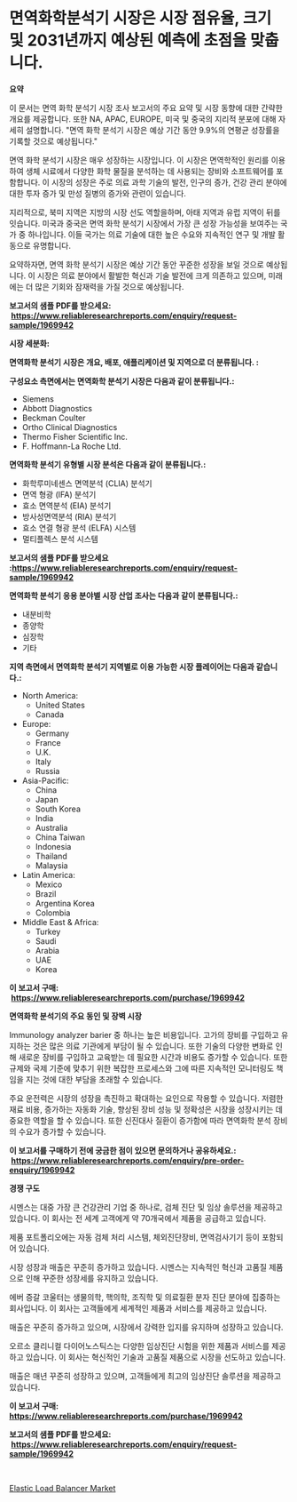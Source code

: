<p><h1>면역화학분석기 시장은 시장 점유율, 크기 및 2031년까지 예상된 예측에 초점을 맞춥니다.</h1></p><p><strong>요약</strong></p>
<p><p>이 문서는 면역 화학 분석기 시장 조사 보고서의 주요 요약 및 시장 동향에 대한 간략한 개요를 제공합니다. 또한 NA, APAC, EUROPE, 미국 및 중국의 지리적 분포에 대해 자세히 설명합니다. "면역 화학 분석기 시장은 예상 기간 동안 9.9%의 연평균 성장률을 기록할 것으로 예상됩니다."</p><p>면역 화학 분석기 시장은 매우 성장하는 시장입니다. 이 시장은 면역학적인 원리를 이용하여 생체 시료에서 다양한 화학 물질을 분석하는 데 사용되는 장비와 소프트웨어를 포함합니다. 이 시장의 성장은 주로 의료 과학 기술의 발전, 인구의 증가, 건강 관리 분야에 대한 투자 증가 및 만성 질병의 증가와 관련이 있습니다.</p><p>지리적으로, 북미 지역은 지방의 시장 선도 역할을하며, 아태 지역과 유럽 지역이 뒤를 잇습니다. 미국과 중국은 면역 화학 분석기 시장에서 가장 큰 성장 가능성을 보여주는 국가 중 하나입니다. 이들 국가는 의료 기술에 대한 높은 수요와 지속적인 연구 및 개발 활동으로 유명합니다.</p><p>요약하자면, 면역 화학 분석기 시장은 예상 기간 동안 꾸준한 성장을 보일 것으로 예상됩니다. 이 시장은 의료 분야에서 활발한 혁신과 기술 발전에 크게 의존하고 있으며, 미래에는 더 많은 기회와 잠재력을 가질 것으로 예상됩니다.</p></p>
<p><strong>보고서의 샘플 PDF를 받으세요: &nbsp;<a href="https://www.reliableresearchreports.com/enquiry/request-sample/1969942">https://www.reliableresearchreports.com/enquiry/request-sample/1969942</a></strong></p>
<p><strong>시장 세분화:</strong></p>
<p><strong> 면역화학 분석기 시장은 개요, 배포, 애플리케이션 및 지역으로 더 분류됩니다. :</strong></p>
<p><strong>구성요소 측면에서는 면역화학 분석기 시장은 다음과 같이 분류됩니다.:</strong></p>
<p><ul><li>Siemens</li><li>Abbott Diagnostics</li><li>Beckman Coulter</li><li>Ortho Clinical Diagnostics</li><li>Thermo Fisher Scientific Inc.</li><li>F. Hoffmann-La Roche Ltd.</li></ul></p>
<p><strong> 면역화학 분석기 유형별 시장 분석은 다음과 같이 분류됩니다.:</strong></p>
<p><ul><li>화학루미네센스 면역분석 (CLIA) 분석기</li><li>면역 형광 (IFA) 분석기</li><li>효소 면역분석 (EIA) 분석기</li><li>방사성면역분석 (RIA) 분석기</li><li>효소 연결 형광 분석 (ELFA) 시스템</li><li>멀티플렉스 분석 시스템</li></ul></p>
<p><strong>보고서의 샘플 PDF를 받으세요 :<a href="https://www.reliableresearchreports.com/enquiry/request-sample/1969942">https://www.reliableresearchreports.com/enquiry/request-sample/1969942</a></strong></p>
<p><strong> 면역화학 분석기 응용 분야별 시장 산업 조사는 다음과 같이 분류됩니다.:</strong></p>
<p><ul><li>내분비학</li><li>종양학</li><li>심장학</li><li>기타</li></ul></p>
<p><strong>지역 측면에서 면역화학 분석기 지역별로 이용 가능한 시장 플레이어는 다음과 같습니다.:</strong></p>
<p><ul>
    <li>
        North America:
        <ul>
            <li>United States</li>
            <li>Canada</li>
        </ul>
    </li>
    <li>
        Europe:
        <ul>
            <li>Germany</li>
            <li>France</li>
            <li>U.K.</li>
            <li>Italy</li>
            <li>Russia</li>
        </ul>
    </li>
    <li>
        Asia-Pacific:
        <ul>
            <li>China</li>
            <li>Japan</li>
            <li>South Korea</li>
            <li>India</li>
            <li>Australia</li>
            <li>China Taiwan</li>
            <li>Indonesia</li>
            <li>Thailand</li>
            <li>Malaysia</li>
        </ul>
    </li>
    <li>
        Latin America:
        <ul>
            <li>Mexico</li>
            <li>Brazil</li>
            <li>Argentina Korea</li>
            <li>Colombia</li>
        </ul>
    </li>
    <li>
        Middle East & Africa:
        <ul>
            <li>Turkey</li>
            <li>Saudi</li>
            <li>Arabia</li>
            <li>UAE</li>
            <li>Korea</li>
        </ul>
    </li>
    </ul></p>
<p><strong>이 보고서 구매: &nbsp;<a href="https://www.reliableresearchreports.com/purchase/1969942">https://www.reliableresearchreports.com/purchase/1969942</a></strong></p>
<p><strong>면역화학 분석기의 주요 동인 및 장벽 시장</strong></p>
<p><p>Immunology analyzer barier 중 하나는 높은 비용입니다. 고가의 장비를 구입하고 유지하는 것은 많은 의료 기관에게 부담이 될 수 있습니다. 또한 기술의 다양한 변화로 인해 새로운 장비를 구입하고 교육받는 데 필요한 시간과 비용도 증가할 수 있습니다. 또한 규제와 국제 기준에 맞추기 위한 복잡한 프로세스와 그에 따른 지속적인 모니터링도 책임을 지는 것에 대한 부담을 초래할 수 있습니다.</p><p>주요 운전력은 시장의 성장을 촉진하고 확대하는 요인으로 작용할 수 있습니다. 저렴한 재료 비용, 증가하는 자동화 기술, 향상된 장비 성능 및 정확성은 시장을 성장시키는 데 중요한 역할을 할 수 있습니다. 또한 신진대사 질환이 증가함에 따라 면역화학 분석 장비의 수요가 증가할 수 있습니다.</p></p>
<p><strong>이 보고서를 구매하기 전에 궁금한 점이 있으면 문의하거나 공유하세요.: &nbsp;<a href="https://www.reliableresearchreports.com/enquiry/pre-order-enquiry/1969942">https://www.reliableresearchreports.com/enquiry/pre-order-enquiry/1969942</a></strong></p>
<p><strong>경쟁 구도</strong></p>
<p><p>시멘스는 대중 가장 큰 건강관리 기업 중 하나로, 검체 진단 및 임상 솔루션을 제공하고 있습니다. 이 회사는 전 세계 고객에게 약 70개국에서 제품을 공급하고 있습니다.</p><p>제품 포트폴리오에는 자동 검체 처리 시스템, 체외진단장비, 면역검사기기 등이 포함되어 있습니다.  </p><p>시장 성장과 매출은 꾸준히 증가하고 있습니다.  시멘스는 지속적인 혁신과 고품질 제품으로 인해 꾸준한 성장세를 유지하고 있습니다.  </p><p>에버 증갈 코울터는 생물의학, 핵의학, 조직학 및 의료질환 분자 진단 분야에 집중하는 회사입니다.  이 회사는 고객들에게 세계적인 제품과 서비스를 제공하고 있습니다.  </p><p>매출은 꾸준히 증가하고 있으며, 시장에서 강력한 입지를 유지하며 성장하고 있습니다.  </p><p>오르소 클리니컬 다이어노스틱스는 다양한 임상진단 시험을 위한 제품과 서비스를 제공하고 있습니다.  이 회사는 혁신적인 기술과 고품질 제품으로 시장을 선도하고 있습니다.  </p><p>매출은 매년 꾸준히 성장하고 있으며, 고객들에게 최고의 임상진단 솔루션을 제공하고 있습니다.  </p></p>
<p><strong>이 보고서 구매: &nbsp; <a href="https://www.reliableresearchreports.com/purchase/1969942">https://www.reliableresearchreports.com/purchase/1969942</a></strong></p>
<p><strong>보고서의 샘플 PDF를 받으세요: &nbsp;<a href="https://www.reliableresearchreports.com/enquiry/request-sample/1969942">https://www.reliableresearchreports.com/enquiry/request-sample/1969942</a></strong><strong></strong></p>
<p>&nbsp;</p>
<p><p><a href="https://github.com/WillieWoodard/Market-Research-Report-List-4/blob/main/elastic-load-balancer-market.md">Elastic Load Balancer Market</a></p></p>